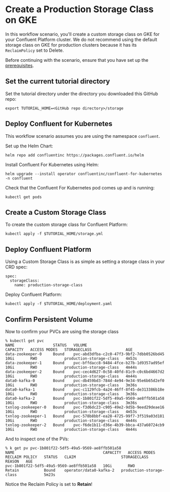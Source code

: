 # Create a Production Storage Class on GKE

In this workflow scenario, you'll create a custom storage class on GKE for your Confluent Platform cluster. We do not recommend using the default storage class on GKE for production clusters because it has its `ReclaimPolicy` set to Delete. 

Before continuing with the scenario, ensure that you have set up the
[prerequisites](/README.md#prerequisites).

## Set the current tutorial directory

Set the tutorial directory under the directory you downloaded this GitHub repo:

```   
export TUTORIAL_HOME=<GitHub repo directory>/storage
```

## Deploy Confluent for Kubernetes

This workflow scenario assumes you are using the namespace `confluent`.

Set up the Helm Chart:

```
helm repo add confluentinc https://packages.confluent.io/helm
```

Install Confluent For Kubernetes using Helm:

```
helm upgrade --install operator confluentinc/confluent-for-kubernetes -n confluent
```
  
Check that the Confluent For Kubernetes pod comes up and is running:

```
kubectl get pods
```

## Create a Custom Storage Class

To create the custom storage class for Confluent Platform:
```
kubectl apply -f $TUTORIAL_HOME/storage.yml
```

## Deploy Confluent Platform

Using a Custom Storage Class is as simple as setting a storage class in your CRD spec:

```
spec:
  storageClass:
    name: production-storage-class
```

Deploy Confluent Platform:
```
kubectl apply -f $TUTORIAL_HOME/deployment.yaml
```

## Confirm Persistent Volume

Now to confirm your PVCs are using the storage class
```
% kubectl get pvc 
NAME                 STATUS   VOLUME                                     CAPACITY   ACCESS MODES   STORAGECLASS               AGE
data-zookeeper-0     Bound    pvc-abd3dfba-c2c0-47f3-9bf2-7dbb0526bd45   10Gi       RWO            production-storage-class   4m53s
data-zookeeper-1     Bound    pvc-bffdacc8-9484-4fce-b27b-1d9357ad95ef   10Gi       RWO            production-storage-class   4m44s
data-zookeeper-2     Bound    pvc-cec4d627-0c58-40fd-81c9-c0c6bd4667d2   10Gi       RWO            production-storage-class   4m44s
data0-kafka-0        Bound    pvc-db459bd3-784d-4e94-9e34-95e6b65d2ef0   10Gi       RWO            production-storage-class   3m36s
data0-kafka-1        Bound    pvc-c1129fcb-4a24-46ff-8f45-de313386b18e   10Gi       RWO            production-storage-class   3m36s
data0-kafka-2        Bound    pvc-1b801f22-5df5-49a5-9569-ae8ffb501a58   10Gi       RWO            production-storage-class   3m36s
txnlog-zookeeper-0   Bound    pvc-f3d6dc23-c905-49e2-9d5b-9eed29deae16   10Gi       RWO            production-storage-class   4m53s
txnlog-zookeeper-1   Bound    pvc-578b8bbf-ea28-4725-99f7-3f519a03d181   10Gi       RWO            production-storage-class   4m44s
txnlog-zookeeper-2   Bound    pvc-f6de1b11-d36e-4b39-bbca-437a60724cb9   10Gi       RWO            production-storage-class   4m44s
```

And to inspect one of the PVs:
```
% k get pv pvc-1b801f22-5df5-49a5-9569-ae8ffb501a58
NAME                                       CAPACITY   ACCESS MODES   RECLAIM POLICY   STATUS   CLAIM                    STORAGECLASS               REASON   AGE
pvc-1b801f22-5df5-49a5-9569-ae8ffb501a58   10Gi       RWO            Retain           Bound    operator/data0-kafka-2   production-storage-class            5m23s
```

Notice the Reclaim Policy is set to **Retain**!